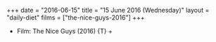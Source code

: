 +++
date = "2016-06-15"
title = "15 June 2016 (Wednesday)"
layout = "daily-diet"
films = ["the-nice-guys-2016"]
+++


* Film: The Nice Guys (2016) {T} +